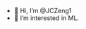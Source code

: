 - 👋 Hi, I’m @JCZeng1
- 👀 I’m interested in ML.


<!---
JCZeng1/JCZeng1 is a ✨ special ✨ repository because its `README.md` (this file) appears on your GitHub profile.
You can click the Preview link to take a look at your changes.
--->
